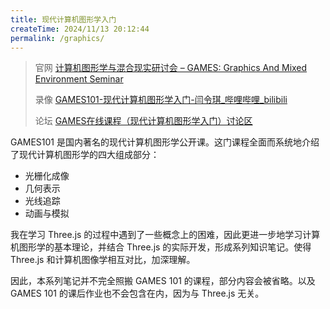 ```yaml
---
title: 现代计算机图形学入门
createTime: 2024/11/13 20:12:44
permalink: /graphics/
---
```


> 官网 [计算机图形学与混合现实研讨会 – GAMES: Graphics And Mixed Environment Seminar](http://games-cn.org/)
>
> 录像 [GAMES101-现代计算机图形学入门-闫令琪_哔哩哔哩_bilibili](https://www.bilibili.com/video/BV1X7411F744)
>
> 论坛 [GAMES在线课程（现代计算机图形学入门）讨论区](http://games-cn.org/forums/forum/graphics-intro/)

GAMES101 是国内著名的现代计算机图形学公开课。这门课程全面而系统地介绍了现代计算机图形学的四大组成部分：

- 光栅化成像
- 几何表示
- 光线追踪
- 动画与模拟

我在学习 Three.js 的过程中遇到了一些概念上的困难，因此更进一步地学习计算机图形学的基本理论，并结合 Three.js 的实际开发，形成系列知识笔记。使得 Three.js 和计算机图像学相互对比，加深理解。

因此，本系列笔记并不完全照搬 GAMES 101 的课程，部分内容会被省略。以及 GAMES 101 的课后作业也不会包含在内，因为与 Three.js 无关。

<CardGrid>
  <LinkCard title="Part 1 变换与齐次坐标" href="/graphics/p1/" />
  <LinkCard title="Part 2 光栅化成像" href="/graphics/p2/" />
</CardGrid>